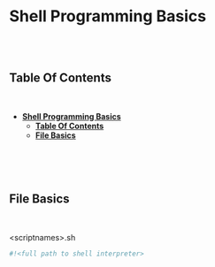 # **Shell Programming Basics**
<br>
<br>

## **Table Of Contents**
<br>

- [**Shell Programming Basics**](#shell-programming-basics)
  - [**Table Of Contents**](#table-of-contents)
  - [**File Basics**](#file-basics)

<br>
<br>
<br>

## **File Basics**
<br>

\<scriptnames>.sh
```bash
#!<full path to shell interpreter>
```
